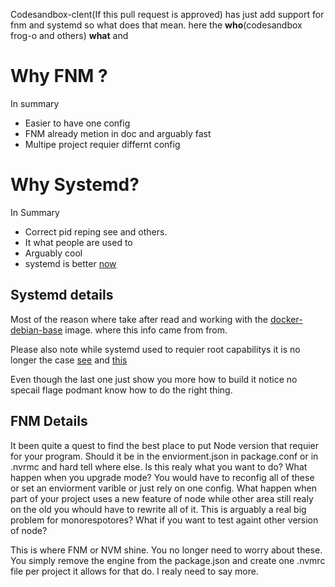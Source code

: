 Codesandbox-clent(If this pull request is approved) has just add support for fnm and systemd so what does that mean. here the 
**who**(codesandbox frog-o and others) **what** and  

# Why FNM ?
In summary 
 - Easier to have one config
 - FNM already metion in doc and  arguably fast
 - Multipe project requier differnt config
# Why Systemd?
In Summary
 - Correct pid reping see  and others.
 - It what people are used to  
 - Arguably cool
 - systemd is better [now](https://www.redhat.com/sysadmin/improved-systemd-podman)

## Systemd details 
 Most of the reason where take after read and working with the     [docker-debian-base](https://salsa.debian.org/jgoerzen/docker-debian-base) image.
 where this info came from from.  
 
 Please also note while systemd used to requier root capabilitys it  is no longer the case [see](https://developers.redhat.com/blog/2016/09/13/running-systemd-in-a-non-privileged-container#the_quest)  and [this](https://blog.while-true-do.io/podman-systemd-in-containers/)

 Even though the last one just show you more how to build it notice no specail flage podmant know how to do the right thing.

## FNM Details 
 It been quite a quest to find the best place to put Node version that requier for your program. Should it be in the enviorment.json in package.conf or in .nvrmc and hard tell where else. Is this realy what you want to do? What happen when you upgrade mode? You would have to reconfig all of these or set an enviorment varible or just rely on one config.  What happen when part of your project uses a new feature of node while other area still realy on the old you whould have to rewrite all of it.  This is arguably a real big problem for monorespotores? What if you want to test againt other version of node? 

 This is where FNM or NVM shine.  You no longer need to worry about these. You simply remove the engine from the package.json and create one .nvmrc file per project it allows for that do. I realy need to say more.
